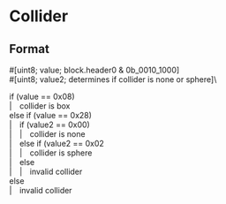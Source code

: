 # Collider
## Format
\#[uint8; value; block.header0 & 0b_0010_1000]\
\#[uint8; value2; determines if collider is none or sphere]\

if (value == 0x08)\
|&emsp;collider is box\
else if (value == 0x28)\
|&emsp;if (value2 == 0x00)\
|&emsp;|&emsp;collider is none\
|&emsp;else if (value2 == 0x02\
|&emsp;|&emsp;collider is sphere\
|&emsp;else\
|&emsp;|&emsp;invalid collider\
else\
|&emsp;invalid collider